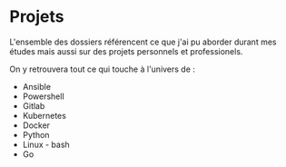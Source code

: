 # Projets
L'ensemble des dossiers référencent ce que j'ai pu aborder durant mes études mais aussi sur des projets personnels et professionels.

On y retrouvera tout ce qui touche à l'univers de : 

- Ansible
- Powershell
- Gitlab
- Kubernetes
- Docker
- Python
- Linux - bash
- Go
